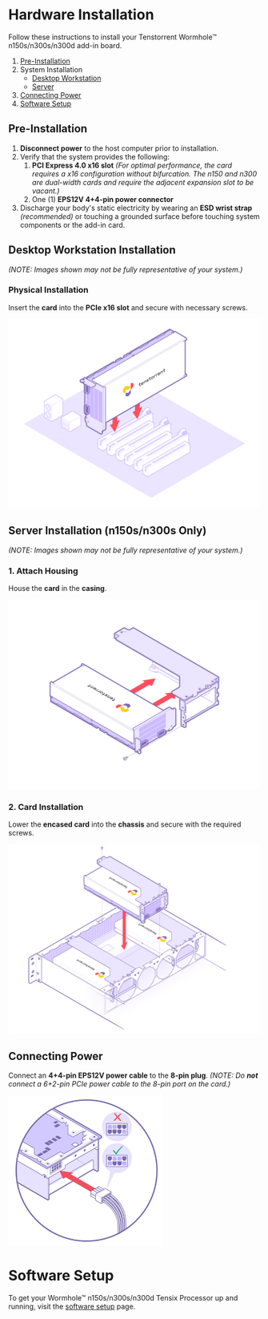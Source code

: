 # Hardware Installation

Follow these instructions to install your Tenstorrent Wormhole™ n150s/n300s/n300d add-in board.

1. [Pre-Installation](#pre-installation)
2. System Installation
   - [Desktop Workstation](#desktop-workstation-installation)
   - [Server](#server-installation)
3. [Connecting Power](#connecting-power)
4. [Software Setup](#software-setup)

## Pre-Installation

1. **Disconnect power** to the host computer prior to installation.
2. Verify that the system provides the following:
   1. **PCI Express 4.0 x16 slot** *(For optimal performance, the card requires a x16 configuration without bifurcation. The n150 and n300 are dual-width cards and require the adjacent expansion slot to be vacant.)*
   2. One (1) **EPS12V 4+4-pin power connector**
3. Discharge your body's static electricity by wearing an **ESD wrist strap** *(recommended)* or touching a grounded surface before touching system components or the add-in card.

## Desktop Workstation Installation

*(NOTE: Images shown may not be fully representative of your system.)*

### Physical Installation

Insert the **card** into the **PCIe x16 slot** and secure with necessary screws.

![](./images/wh_d_install.png)

## Server Installation (n150s/n300s Only)

*(NOTE: Images shown may not be fully representative of your system.)*

### 1. Attach Housing

House the **card** in the **casing**.

<img src="./images/wh_ws_install1.png" style="zoom: 50%;" />

### 2. Card Installation

Lower the **encased card** into the **chassis** and secure with the required screws.

<img src="./images/wh_ws_install2.png" style="zoom:50%;" />

## Connecting Power

Connect an **4+4-pin EPS12V power cable** to the **8-pin plug**. *(NOTE: Do **not*** *connect a 6+2-pin PCIe power cable to the 8-pin port on the card.)*

<img src="./images/wh_power.png" style="zoom:30%;" />

# Software Setup

To get your Wormhole™ n150s/n300s/n300d Tensix Processor up and running, visit the [software setup](../../../syseng/softwaresetup.md) page.
